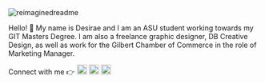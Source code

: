 <img src="https://myreadme.vercel.app/api/embed/dnbarkan?panels=userstatistics,toprepositories,toplanguages,commitgraph" alt="reimaginedreadme" />

Hello! :information_desk_person: My name is Desirae and I am an ASU student working towards my GIT Masters Degree. I am also a freelance graphic designer, DB Creative Design, as well as work for the Gilbert Chamber of Commerce in the role of Marketing Manager. 

Connect with me :point_right: <a href="https://www.facebook.com/dbcreativedesign"><img src="https://github.com/user-attachments/assets/9e156358-63e6-47b0-9f34-1b6188a4d028" width="20" height="20" alt=""></a>  <a href="https://www.instagram.com/db_creative_design/"><img src="https://github.com/user-attachments/assets/4aade2af-117d-4b4f-a06c-dc475694427c" width="20" height="20" alt=""></a> <a href="https://www.linkedin.com/in/dbcreativedesign/"><img src="https://github.com/user-attachments/assets/94b335d5-8f53-4c18-959b-04f158f3e756" width="20" height="20" alt=""></a>
